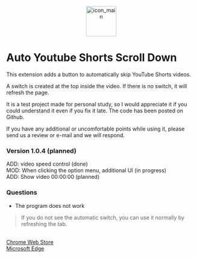 <div align="center">
  <img width="80" alt="icon_main" src="https://user-images.githubusercontent.com/34180230/222903851-bc1b56d4-480f-4f4d-b408-33db18fc151b.png">
</div>

<h1>Auto Youtube Shorts Scroll Down</h1>
<p>This extension adds a button to automatically skip YouTube Shorts videos.</p>

A switch is created at the top inside the video.
If there is no switch, it will refresh the page.

It is a test project made for personal study, so I would appreciate it if you could understand it even if you fix it late.
The code has been posted on Github.

If you have any additional or uncomfortable points while using it, please send us a review or e-mail and we will respond.


### Version 1.0.4 (planned)
ADD: video speed control (done)
<br />
MOD: When clicking the option menu, additional UI (in progress)
<br />
ADD: Show video 00:00:00 (planned)
<br />

### Questions
- The program does not work
 > If you do not see the automatic switch, you can use it normally by refreshing the tab.

<br />
<a href="https://chrome.google.com/webstore/detail/auto-youtube-shorts-scrol/bfofdkanfmkkbngkmhmcjichambccene">Chrome Web Store</a>
<br />
<a href="https://microsoftedge.microsoft.com/addons/detail/auto-youtube-shorts-scrol/ebndgghmhjpnnpfmamijhgpdihpglfhj">Microsoft Edge</a>
<br />
